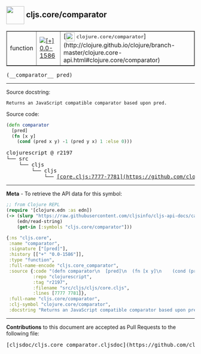 ## <img width="48px" valign="middle" src="http://i.imgur.com/Hi20huC.png"> cljs.core/comparator

 <table border="1">
<tr>

<td>function</td>
<td><a href="https://github.com/cljsinfo/cljs-api-docs/tree/0.0-1586"><img valign="middle" alt="[+] 0.0-1586" src="https://img.shields.io/badge/+-0.0--1586-lightgrey.svg"></a> </td>
<td>
[<img height="24px" valign="middle" src="http://i.imgur.com/1GjPKvB.png"> <samp>clojure.core/comparator</samp>](http://clojure.github.io/clojure/branch-master/clojure.core-api.html#clojure.core/comparator)
</td>
</tr>
</table>

 <samp>
(__comparator__ pred)<br>
</samp>

---




Source docstring:

```
Returns an JavaScript compatible comparator based upon pred.
```

Source code:

```clj
(defn comparator
  [pred]
  (fn [x y]
    (cond (pred x y) -1 (pred y x) 1 :else 0)))
```

 <pre>
clojurescript @ r2197
└── src
    └── cljs
        └── cljs
            └── <ins>[core.cljs:7777-7781](https://github.com/clojure/clojurescript/blob/r2197/src/cljs/cljs/core.cljs#L7777-L7781)</ins>
</pre>


---

__Meta__ - To retrieve the API data for this symbol:

```clj
;; from Clojure REPL
(require '[clojure.edn :as edn])
(-> (slurp "https://raw.githubusercontent.com/cljsinfo/cljs-api-docs/catalog/cljs-api.edn")
    (edn/read-string)
    (get-in [:symbols "cljs.core/comparator"]))
```

```clj
{:ns "cljs.core",
 :name "comparator",
 :signature ["[pred]"],
 :history [["+" "0.0-1586"]],
 :type "function",
 :full-name-encode "cljs.core_comparator",
 :source {:code "(defn comparator\n  [pred]\n  (fn [x y]\n    (cond (pred x y) -1 (pred y x) 1 :else 0)))",
          :repo "clojurescript",
          :tag "r2197",
          :filename "src/cljs/cljs/core.cljs",
          :lines [7777 7781]},
 :full-name "cljs.core/comparator",
 :clj-symbol "clojure.core/comparator",
 :docstring "Returns an JavaScript compatible comparator based upon pred."}

```

---

__Contributions__ to this document are accepted as Pull Requests to the following file:

 <pre>
[cljsdoc/cljs.core_comparator.cljsdoc](https://github.com/cljsinfo/cljs-api-docs/blob/master/cljsdoc/cljs.core_comparator.cljsdoc)
</pre>

